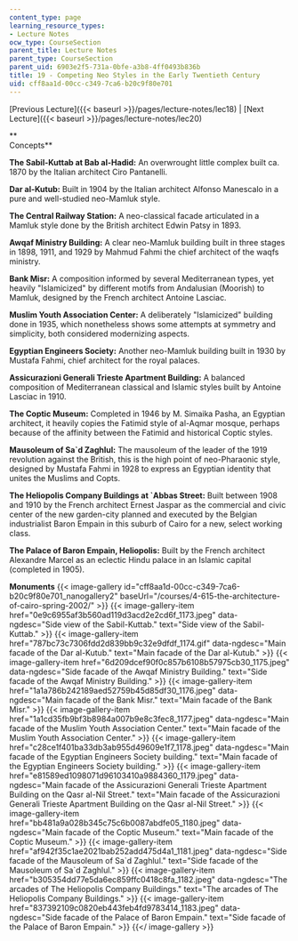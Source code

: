 ```yaml
---
content_type: page
learning_resource_types:
- Lecture Notes
ocw_type: CourseSection
parent_title: Lecture Notes
parent_type: CourseSection
parent_uid: 6903e2f5-731a-0bfe-a3b8-4ff0493b836b
title: 19 - Competing Neo Styles in the Early Twentieth Century
uid: cff8aa1d-00cc-c349-7ca6-b20c9f80e701
---
```


[Previous Lecture]({{< baseurl >}}/pages/lecture-notes/lec18) | [Next Lecture]({{< baseurl >}}/pages/lecture-notes/lec20)

**  
Concepts**

**The Sabil-Kuttab at Bab al-Hadid:** An overwrought little complex built ca. 1870 by the Italian architect Ciro Pantanelli.

**Dar al-Kutub:** Built in 1904 by the Italian architect Alfonso Manescalo in a pure and well-studied neo-Mamluk style.

**The Central Railway Station:** A neo-classical facade articulated in a Mamluk style done by the British architect Edwin Patsy in 1893.

**Awqaf Ministry Building:** A clear neo-Mamluk building built in three stages in 1898, 1911, and 1929 by Mahmud Fahmi the chief architect of the waqfs ministry.

**Bank Misr:** A composition informed by several Mediterranean types, yet heavily "Islamicized" by different motifs from Andalusian (Moorish) to Mamluk, designed by the French architect Antoine Lasciac.

**Muslim Youth Association Center:** A deliberately "Islamicized" building done in 1935, which nonetheless shows some attempts at symmetry and simplicity, both considered modernizing aspects.

**Egyptian Engineers Society:** Another neo-Mamluk building built in 1930 by Mustafa Fahmi, chief architect for the royal palaces.

**Assicurazioni Generali Trieste Apartment Building:** A balanced composition of Mediterranean classical and Islamic styles built by Antoine Lasciac in 1910.

**The Coptic Museum:** Completed in 1946 by M. Simaika Pasha, an Egyptian architect, it heavily copies the Fatimid style of al-Aqmar mosque, perhaps because of the affinity between the Fatimid and historical Coptic styles.

**Mausoleum of Sa&grave;d Zaghlul:** The mausoleum of the leader of the 1919 revolution against the British, this is the high point of neo-Pharaonic style, designed by Mustafa Fahmi in 1928 to express an Egyptian identity that unites the Muslims and Copts.

**The Heliopolis Company Buildings at &grave;Abbas Street:** Built between 1908 and 1910 by the French architect Ernest Jaspar as the commercial and civic center of the new garden-city planned and executed by the Belgian industrialist Baron Empain in this suburb of Cairo for a new, select working class.

**The Palace of Baron Empain, Heliopolis:** Built by the French architect Alexandre Marcel as an eclectic Hindu palace in an Islamic capital (completed in 1905).

**Monuments**
{{< image-gallery id="cff8aa1d-00cc-c349-7ca6-b20c9f80e701_nanogallery2" baseUrl="/courses/4-615-the-architecture-of-cairo-spring-2002/" >}}
{{< image-gallery-item href="0e9c6955af3b560ad119d3acd2e2cd6f_1173.jpeg" data-ngdesc="Side view of the Sabil-Kuttab." text="Side view of the Sabil-Kuttab." >}}
{{< image-gallery-item href="787bc73c7306fdd2d839bb9c32e9dfdf_1174.gif" data-ngdesc="Main facade of the Dar al-Kutub." text="Main facade of the Dar al-Kutub." >}}
{{< image-gallery-item href="6d209dcef90f0c857b6108b57975cb30_1175.jpeg" data-ngdesc="Side facade of the Awqaf Ministry Building." text="Side facade of the Awqaf Ministry Building." >}}
{{< image-gallery-item href="1a1a786b242189aed52759b45d85df30_1176.jpeg" data-ngdesc="Main facade of the Bank Misr." text="Main facade of the Bank Misr." >}}
{{< image-gallery-item href="1a1cd35fb9bf3b8984a007b9e8c3fec8_1177.jpeg" data-ngdesc="Main facade of the Muslim Youth Association Center." text="Main facade of the Muslim Youth Association Center." >}}
{{< image-gallery-item href="c28ce1f401ba33db3ab955d49609e1f7_1178.jpeg" data-ngdesc="Main facade of the Egyptian Engineers Society building." text="Main facade of the Egyptian Engineers Society building." >}}
{{< image-gallery-item href="e81589ed1098071d96103410a9884360_1179.jpeg" data-ngdesc="Main facade of the Assicurazioni Generali Trieste Apartment Building on the Qasr al-Nil Street." text="Main facade of the Assicurazioni Generali Trieste Apartment Building on the Qasr al-Nil Street." >}}
{{< image-gallery-item href="bb481a9a028b345c75c6b0087abdfe05_1180.jpeg" data-ngdesc="Main facade of the Coptic Museum." text="Main facade of the Coptic Museum." >}}
{{< image-gallery-item href="af942f35c1ae2021bab252add475d4a1_1181.jpeg" data-ngdesc="Side facade of the Mausoleum of Sa&grave;d Zaghlul." text="Side facade of the Mausoleum of Sa&grave;d Zaghlul." >}}
{{< image-gallery-item href="b305354dd77e5da6ec859ffc0418c8fa_1182.jpeg" data-ngdesc="The arcades of The Heliopolis Company Buildings." text="The arcades of The Heliopolis Company Buildings." >}}
{{< image-gallery-item href="837392109c0820eb443feb4fd9783414_1183.jpeg" data-ngdesc="Side facade of the Palace of Baron Empain." text="Side facade of the Palace of Baron Empain." >}}
{{</ image-gallery >}}